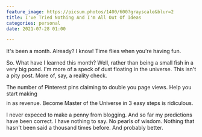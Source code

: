 ```yaml
---
feature_image: https://picsum.photos/1400/600?grayscale&blur=2
title: I've Tried Nothing And I'm All Out Of Ideas
categories: personal
date: 2021-07-28 01:00

---
```

It's been a month. Already? I know! Time flies when you're having fun. 

So. What have I learned this month? Well, rather than being a small fish in a very big pond. I'm more of a speck of dust floating in the universe. This isn't a pity post. More of, say, a reality check. 

The number of Pinterest pins claiming to double you page views. Help you start making $$$$ in as revenue. Become Master of the Universe in 3 easy steps is ridiculous. 

I never expeced to make a penny from blogging. And so far my predictions have been correct. I have nothing to say. No pearls of wisdom. Nothing that hasn't been said a thousand times before. And probably better. 